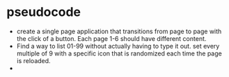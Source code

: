 # pseudocode

- create a single page application that transitions from page to page with the click of a button. Each page 1-6 should have different content.
- Find a way to list 01-99 without actually having to type it out. set every multiple of 9 with a specific icon that is randomized each time the page is reloaded.
- 
